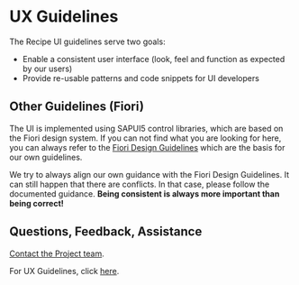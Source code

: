 # UX Guidelines

The Recipe UI guidelines serve two goals:

-   Enable a consistent user interface (look, feel and function as expected by our users)
-   Provide re-usable patterns and code snippets for UI developers

## Other Guidelines (Fiori)

The UI is implemented using SAPUI5 control libraries, which are based on the Fiori design system. If you can not find what you are looking for here, you can always refer to the <a href="https://ux.wdf.sap.corp/fiori-design-web/" target="_blank">Fiori Design Guidelines</a> which are the basis for our own guidelines.

We try to always align our own guidance with the Fiori Design Guidelines. It can still happen that there are conflicts. In that case, please follow the documented guidance. **Being consistent is always more important than being correct!**

## Questions, Feedback, Assistance

[Contact the Project team](../../contribution/be-a-contributor/contact.md).

For UX Guidelines, click <a href="https://github.wdf.sap.corp/pages/ADI/cockpitDocs/ux-guidelines/ui-introduction/" target="_blank">here</a>.